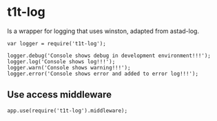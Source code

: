 # t1t-log

Is a wrapper for logging that uses winston, adapted from astad-log.

```
var logger = require('t1t-log');

logger.debug('Console shows debug in development environment!!!');
logger.log('Console shows log!!!');
logger.warn('Console shows warning!!!');
logger.error('Console shows error and added to error log!!!');
```

## Use access middleware

```
app.use(require('t1t-log').middleware);
```
